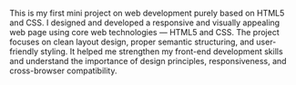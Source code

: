 This is my first mini project on web development purely based on HTML5 and CSS. I designed and developed a responsive and visually appealing web page using core web technologies — HTML5 and CSS. The project focuses on clean layout design, proper semantic structuring, and user-friendly styling. It helped me strengthen my front-end development skills and understand the importance of design principles, responsiveness, and cross-browser compatibility.
